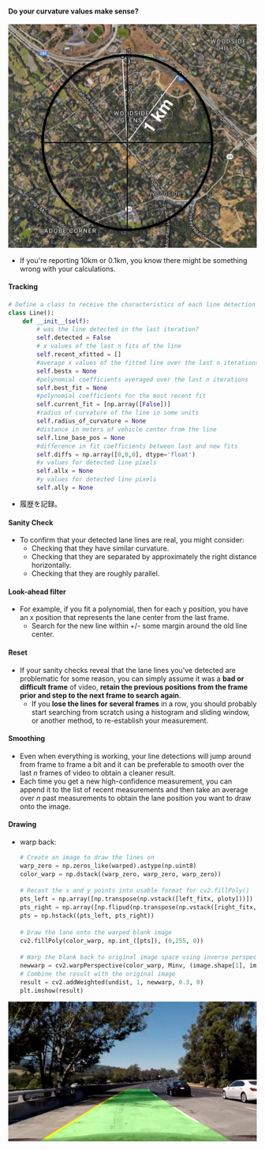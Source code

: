 #### Do your curvature values make sense?

![](img/screen-shot-2017-01-28-at-5.06.11-pm.png)

- If you're reporting 10km or 0.1km, you know there might be something wrong with your calculations.

#### Tracking

```python
# Define a class to receive the characteristics of each line detection
class Line():
    def __init__(self):
        # was the line detected in the last iteration?
        self.detected = False  
        # x values of the last n fits of the line
        self.recent_xfitted = [] 
        #average x values of the fitted line over the last n iterations
        self.bestx = None     
        #polynomial coefficients averaged over the last n iterations
        self.best_fit = None  
        #polynomial coefficients for the most recent fit
        self.current_fit = [np.array([False])]  
        #radius of curvature of the line in some units
        self.radius_of_curvature = None 
        #distance in meters of vehicle center from the line
        self.line_base_pos = None 
        #difference in fit coefficients between last and new fits
        self.diffs = np.array([0,0,0], dtype='float') 
        #x values for detected line pixels
        self.allx = None  
        #y values for detected line pixels
        self.ally = None  
```

- 履歴を記録。

#### Sanity Check

- To confirm that your detected lane lines are real, you might consider:
  - Checking that they have similar curvature.
  - Checking that they are separated by approximately the right distance horizontally.
  - Checking that they are roughly parallel.

#### Look-ahead filter

- For example, if you fit a polynomial, then for each y position, you have an x position that represents the lane center from the last frame.
  - Search for the new line within +/- some margin around the old line center.

#### Reset

- If your sanity checks reveal that the lane lines you've detected are problematic for some reason, you can simply assume it was a **bad or difficult frame** of video, **retain the previous positions from the frame prior and step to the next frame to search again**.
  - If you **lose the lines for several frames** in a row, you should probably start searching from scratch using a histogram and sliding window, or another method, to re-establish your measurement.

#### Smoothing

- Even when everything is working, your line detections will jump around from frame to frame a bit and it can be preferable to smooth over the last *n* frames of video to obtain a cleaner result.
- Each time you get a new high-confidence measurement, you can append it to the list of recent measurements and then take an average over *n* past measurements to obtain the lane position you want to draw onto the image.

#### Drawing

- warp back:

  ```python
  # Create an image to draw the lines on
  warp_zero = np.zeros_like(warped).astype(np.uint8)
  color_warp = np.dstack((warp_zero, warp_zero, warp_zero))
  
  # Recast the x and y points into usable format for cv2.fillPoly()
  pts_left = np.array([np.transpose(np.vstack([left_fitx, ploty]))])
  pts_right = np.array([np.flipud(np.transpose(np.vstack([right_fitx, ploty])))])
  pts = np.hstack((pts_left, pts_right))
  
  # Draw the lane onto the warped blank image
  cv2.fillPoly(color_warp, np.int_([pts]), (0,255, 0))
  
  # Warp the blank back to original image space using inverse perspective matrix (Minv)
  newwarp = cv2.warpPerspective(color_warp, Minv, (image.shape[1], image.shape[0])) 
  # Combine the result with the original image
  result = cv2.addWeighted(undist, 1, newwarp, 0.3, 0)
  plt.imshow(result)
  ```

![](img/lane-drawn.jpg)

